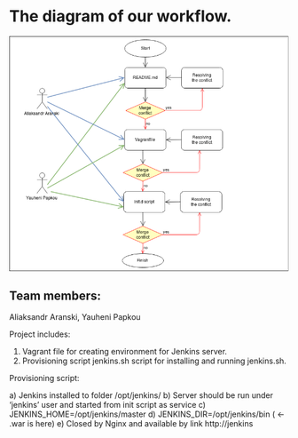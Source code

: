 # The diagram of our workflow.
![picture](img/Diagram.png)

## Team members:

Aliaksandr Aranski, Yauheni Papkou

Project includes:
1. Vagrant file for creating environment for Jenkins server.
2. Provisioning script jenkins.sh script for installing and running jenkins.sh.

Provisioning script:

a) Jenkins installed to folder /opt/jenkins/
b) Server should be run under ‘jenkins’ user and started from init script as service
c) JENKINS_HOME=/opt/jenkins/master
d) JENKINS_DIR=/opt/jenkins/bin  ( <- .war is here)
e) Closed by Nginx and available by link http://jenkins



